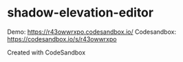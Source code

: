 # shadow-elevation-editor

Demo: https://r43owwrxpo.codesandbox.io/
Codesandbox: https://codesandbox.io/s/r43owwrxpo

Created with CodeSandbox
